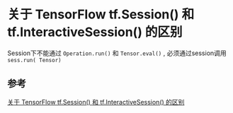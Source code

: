 # 关于 TensorFlow tf.Session() 和 tf.InteractiveSession() 的区别

Session下不能通过 `Operation.run()` 和 `Tensor.eval()` , 必须通过session调用 `sess.run( Tensor)`

## 参考

[关于 TensorFlow tf.Session() 和 tf.InteractiveSession() 的区别](http://www.yiliao.ai/forum.php?mod=viewthread&tid=17)